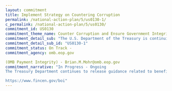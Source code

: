 ```yaml
---
layout: commitment
title: Implement Strategy on Countering Corruption
permalink: /national-action-plan/5/us0130-1/
c_permalink: /national-action-plan/5/us0130/
commitment_id: US0130
commitment_theme_name: Counter Corruption and Ensure Government Integrity and Accountability to the Public
commitment_detail_sub: "The U.S. Department of the Treasury is continuing to build the infrastructure and database for beneficial ownership reporting, and will issue further rulemakings to implement the CTA.      "
commitment_detail_sub_id: "US0130-1"
commitment_status: On Track -
commitment_agency: omb.eop.gov

(OMB Payment Integrity) - Brian.M.Mohr@omb.eop.gov
commitment_narrative: "In Progress - Ongoing
The Treasury Department continues to release guidance related to beneficial ownership on it's site linked below. Since the release of NAP 5, updates to the public include informational videos about beneficial ownership reporting, answers to frequently asked questions, and key dates for reporting.

https://www.fincen.gov/boi"
---
```


